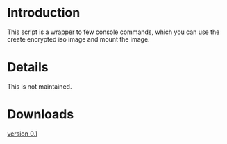 # Introduction #

This script is a wrapper to few console commands, which you can use the create encrypted iso image and mount the image.

# Details #
This is not maintained.

# Downloads #
[version 0.1](http://quickanddirty.googlecode.com/files/secureDVD.py)